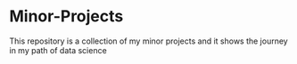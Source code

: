 # Minor-Projects
This repository is a collection of my minor projects and it shows the journey in my path of data science
